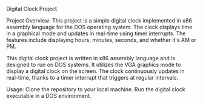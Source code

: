 Digital Clock Project

Project Overview:
This project is a simple digital clock implemented in x86 assembly language for the DOS operating system.
The clock displays time in a graphical mode and updates in real-time using timer interrupts.
The features include displaying hours, minutes, seconds, and whether it's AM or PM.

This digital clock project is written in x86 assembly language and is designed to run on DOS systems.
It utilizes the VGA graphics mode to display a digital clock on the screen.
The clock continuously updates in real-time, thanks to a timer interrupt that triggers at regular intervals.

Usage:
Clone the repository to your local machine.
Run the digital clock executable in a DOS environment.
